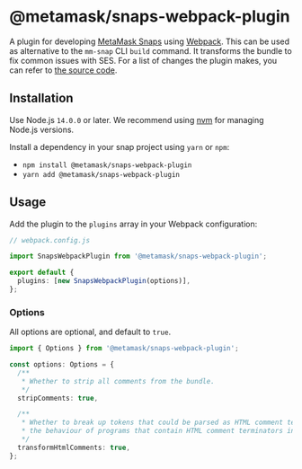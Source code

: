 # @metamask/snaps-webpack-plugin

A plugin for developing [MetaMask Snaps](https://docs.metamask.io/guide/snaps.html) using [Webpack](https://webpack.js.org/). This can be used as alternative to the `mm-snap` CLI `build` command. It transforms the bundle to fix common issues with SES. For a list of changes the plugin makes, you can refer to [the source code](../utils/src/bundle.ts).

## Installation

Use Node.js `14.0.0` or later. We recommend using [nvm](https://github.com/nvm-sh/nvm) for managing Node.js versions.

Install a dependency in your snap project using `yarn` or `npm`:

- `npm install @metamask/snaps-webpack-plugin`
- `yarn add @metamask/snaps-webpack-plugin`

## Usage

Add the plugin to the `plugins` array in your Webpack configuration:

```ts
// webpack.config.js

import SnapsWebpackPlugin from '@metamask/snaps-webpack-plugin';

export default {
  plugins: [new SnapsWebpackPlugin(options)],
};
```

### Options

All options are optional, and default to `true`.

```ts
import { Options } from '@metamask/snaps-webpack-plugin';

const options: Options = {
  /**
   * Whether to strip all comments from the bundle.
   */
  stripComments: true,

  /**
   * Whether to break up tokens that could be parsed as HTML comment terminators. This may change
   * the behaviour of programs that contain HTML comment terminators in string literals.
   */
  transformHtmlComments: true,
};
```
